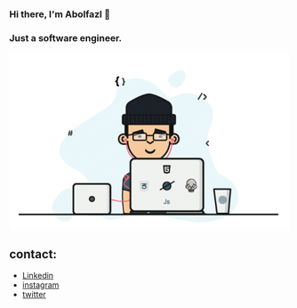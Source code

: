 ### Hi there, I'm Abolfazl 🙂
### Just a software engineer.
![](https://raw.githubusercontent.com/kvssankar/kvssankar/main/programmer.gif)
 
 ## contact:
- [Linkedin](https://www.linkedin.com/in/abolfazlpanahiazar)
- [instagram](https://www.instagram.com/abolfazl.panahiazar)
- [twitter](https://www.twitter.com/abolitionistic)
